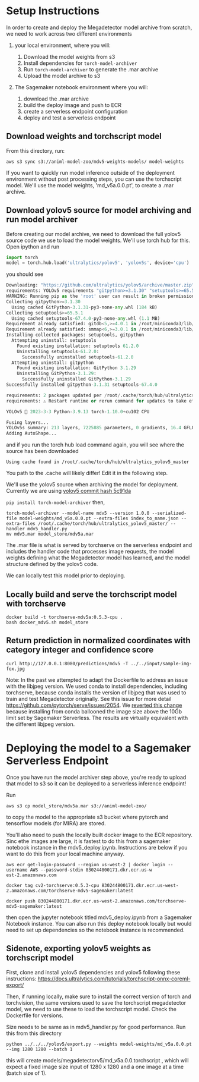# Setup Instructions

In order to create and deploy the Megadetector model archive from scratch, we need to work across two different environments

1. your local environment, where you will:
   1. Download the model weights from s3
   2. Install dependencies for `torch-model-archiver`
   3. Run `torch-model-archiver` to generate the .mar archive
   4. Upload the model archive to s3

2. The Sagemaker notebook environment where you will:
   1. download the .mar archive
   2. build the deploy image and push to ECR
   3. create a serverless endpoint configuration
   4. deploy and test a serverless endpoint

## Download weights and torchscript model

From this directory, run:
```
aws s3 sync s3://animl-model-zoo/mdv5-weights-models/ model-weights
```

If you want to quickly run model inference outside of the deployment environment without post processing steps, you can use the torchscript model. We'll use the model weights, 'md_v5a.0.0.pt', to create a .mar archive.

## Download yolov5 source for model archiving and run model archiver

Before creating our model archive, we need to download the full yolov5 source code we use to load the model weights. We'll use torch hub for this. Open ipython and run

```python
import torch
model = torch.hub.load('ultralytics/yolov5', 'yolov5s', device='cpu')
```

you should see

```python
Downloading: "https://github.com/ultralytics/yolov5/archive/master.zip" to /root/.cache/torch/hub/master.zip
requirements: YOLOv5 requirements "gitpython>=3.1.30" "setuptools>=65.5.1" not found, attempting AutoUpdate...
WARNING: Running pip as the 'root' user can result in broken permissions and conflicting behaviour with the system package manager. It is recommended to use a virtual environment instead: https://pip.pypa.io/warnings/venv
Collecting gitpython>=3.1.30
  Using cached GitPython-3.1.31-py3-none-any.whl (184 kB)
Collecting setuptools>=65.5.1
  Using cached setuptools-67.4.0-py3-none-any.whl (1.1 MB)
Requirement already satisfied: gitdb<5,>=4.0.1 in /root/miniconda3/lib/python3.9/site-packages (from gitpython>=3.1.30) (4.0.10)
Requirement already satisfied: smmap<6,>=3.0.1 in /root/miniconda3/lib/python3.9/site-packages (from gitdb<5,>=4.0.1->gitpython>=3.1.30) (5.0.0)
Installing collected packages: setuptools, gitpython
  Attempting uninstall: setuptools
    Found existing installation: setuptools 61.2.0
    Uninstalling setuptools-61.2.0:
      Successfully uninstalled setuptools-61.2.0
  Attempting uninstall: gitpython
    Found existing installation: GitPython 3.1.29
    Uninstalling GitPython-3.1.29:
      Successfully uninstalled GitPython-3.1.29
Successfully installed gitpython-3.1.31 setuptools-67.4.0

requirements: 2 packages updated per /root/.cache/torch/hub/ultralytics_yolov5_master/requirements.txt
requirements: ⚠️ Restart runtime or rerun command for updates to take effect

YOLOv5 🚀 2023-3-3 Python-3.9.13 torch-1.10.0+cu102 CPU

Fusing layers... 
YOLOv5s summary: 213 layers, 7225885 parameters, 0 gradients, 16.4 GFLOPs
Adding AutoShape... 
```

and if you run the torch hub load command again, you will see where the source has been downloaded

```
Using cache found in /root/.cache/torch/hub/ultralytics_yolov5_master
```

You path to the .cache will likely differ! Edit it in the following step.

We'll use the yolov5 source when archiving the model for deployment. Currently we are using [yolov5 commit hash 5c91da](https://github.com/ultralytics/yolov5/tree/5c91daeaecaeca709b8b6d13bd571d068fdbd003)

`pip install torch-model-archiver` then,

```
torch-model-archiver --model-name mdv5 --version 1.0.0 --serialized-file model-weights/md_v5a.0.0.pt --extra-files index_to_name.json --extra-files /root/.cache/torch/hub/ultralytics_yolov5_master/ --handler mdv5_handler.py
mv mdv5.mar model_store/mdv5a.mar
```

The .mar file is what is served by torchserve on the serverless endpoint and includes the handler code that processes image requests, the model weights defining what the Megadetector model has learned, and the model structure defined by the yolov5 code.

We can locally test this model prior to deploying.

## Locally build and serve the torchscript model with torchserve

```
docker build -t torchserve-mdv5a:0.5.3-cpu .
bash docker_mdv5.sh model_store
```

## Return prediction in normalized coordinates with category integer and confidence score

```
curl http://127.0.0.1:8080/predictions/mdv5 -T ../../input/sample-img-fox.jpg
```

Note: In the past we attempted to adapt the Dockerfile to address an issue with the libjpeg version. We used conda to install dependencies, including torchserve, because conda installs the version of libjpeg that was used to train and test Megadetector originally. See this issue for more detail https://github.com/pytorch/serve/issues/2054. We [reverted this change](https://github.com/tnc-ca-geo/animl-ml/pull/98/commits/b2bbff5316fbb15023025b2373dcdc9354dd26a7) because installing from conda ballooned the image size above the 10Gb limit set by Sagemaker Serverless. The results are virtually equivalent with the different libjpeg version.


# Deploying the model to a Sagemaker Serverless Endpoint

Once you have run the model archiver step above, you're ready to upload that model to s3 so it can be deployed to a serverless inference endpoint!

Run 


`aws s3 cp model_store/mdv5a.mar s3://animl-model-zoo/`

to copy the model to the appropriate s3 bucket where pytorch and tensorflow models (for MIRA) are stored.

You'll also need to push the locally built docker image to the ECR repository. Sinc ethe images are large, it is fastest to do this from a sagemaker notebook instance in the mdv5_deploy.ipynb. Instructions are below if you want to do this from your local machine anyway.

```
aws ecr get-login-password --region us-west-2 | docker login --username AWS --password-stdin 830244800171.dkr.ecr.us-w
est-2.amazonaws.com

docker tag cv2-torchserve:0.5.3-cpu 830244800171.dkr.ecr.us-west-2.amazonaws.com/torchserve-mdv5-sagemaker:latest

docker push 830244800171.dkr.ecr.us-west-2.amazonaws.com/torchserve-mdv5-sagemaker:latest
```

then open the jupyter notebook titled mdv5_deploy.ipynb from a Sagemaker Notebook instance. You can also run this deploy notebook locally but would need to set up dependencies so the notebook instance is recommended.


## Sidenote, exporting yolov5 weights as torchscript model

First, clone and install yolov5 dependencies and yolov5 following these instructions: https://docs.ultralytics.com/tutorials/torchscript-onnx-coreml-export/

Then, if running locally, make sure to install the correct version of torch and torchvision, the same versions used to save the torchscript megadetector model, we need to use these to load the torchscript model. Check the Dockerfile for versions.

Size needs to be same as in mdv5_handler.py for good performance. Run this from this directory 
```
python ../../../yolov5/export.py --weights model-weights/md_v5a.0.0.pt --img 1280 1280 --batch 1 
```
this will create models/megadetectorv5/md_v5a.0.0.torchscript , which will expect a fixed image size input of 1280 x 1280 and a one image at a time (batch size of 1).